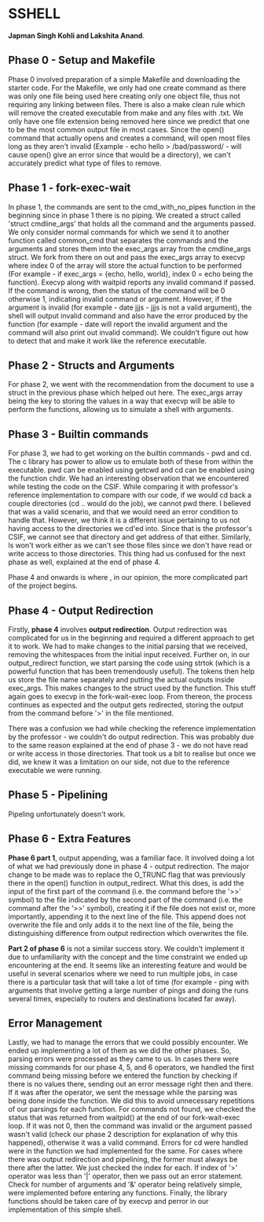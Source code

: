 # SSHELL 
 **Japman Singh Kohli and Lakshita Anand**.

## Phase 0 - Setup and Makefile
Phase 0 involved preparation of a simple Makefile and downloading the starter 
code. For the Makefile, we only had one create command as there was only 
one file being used here creating only one object file, thus not requiring any
linking between files. There is also a make clean rule which will remove the 
created executable from make and any files with .txt. We only have one file 
extension being removed here since we predict that one to be the most common 
output file in most cases. Since the open() command that actually opens and 
creates a command, will open most files long as they aren't invalid
(Example - echo hello > /bad/password/ - will cause open() give an error since
that would be a directory), we can't accurately predict what type of files to remove. 

## Phase 1 - fork-exec-wait
In phase 1, the commands are sent to the cmd_with_no_pipes function in the 
beginning since in phase 1 there is no piping. We created a struct called 
'struct cmdline_args' that holds all the command and the arguments passed. We 
only consider normal commands for which we send it to another function called 
common_cmd that separates the commands and the arguments and stores them 
into the exec_args array from the cmdline_args struct. We fork from there on out
and pass the exec_args array to execvp where index 0 of the array will store the
actual function to be performed 
(For example - if exec_args = {echo, hello, world}, index 0 = echo being the function). 
Execvp along with waitpid reports any invalid command if passed. If the command
is wrong, then the status of the command will be 0 otherwise 1, indicating
invalid command or argument. However, if the argument is invalid 
(for example - date jjjs - jjjs is not a valid argument), the shell will output 
invalid command and also have the error produced by the function 
(for example - date will report the invalid argument and the command 
will also print out invalid command). We couldn't figure out how to
detect that and make it work like the reference executable.

## Phase 2 - Structs and Arguments
For phase 2, we went with the recommendation from the document to use a struct in the previous phase which helped out here. The exec_args array being the key to storing the values in a way that execvp will be able to perform the functions, allowing us to simulate a shell with arguments. 

## Phase 3 - Builtin commands
For phase 3, we had to get working on the builtin commands - pwd and cd. The c library has power to allow us to emulate both of these from within the executable. pwd can be enabled using getcwd and cd can be enabled using the function chdir. We had an interesting observation that we encountered while testing the code on the CSIF. While comparing it with professor's reference implementation to compare with our code, if we would cd back a couple directories (cd .. would do the job), we cannot pwd there. I believed that was a valid scenario, and that we would need an error condition to handle that. However, we think it is a different issue pertaining to us not having access to the directories we cd'ed into. Since that is the professor's CSIF, we cannot see that directory and get address of that either. Similarly, ls won't work either as we can't see those files since we don't have read or write access to those directories. This thing had us confused for the next phase as well, explained at the end of phase 4.


Phase 4 and onwards is where , in our opinion, the more complicated part of the project begins. 

## Phase 4 - Output Redirection

Firstly, **phase 4** involves **output redirection**. Output redirection was complicated for us in the beginning and required a different approach to get it to work. We had to make changes to the initial parsing that we received, removing the whitespaces from the initial input received. Further on, in our output_redirect function, we start parsing the code using strtok (which is a powerful function that has been tremendously useful). The tokens then help us store the file name separately and putting the actual outputs inside exec_args. This makes changes to the struct used by the function. This stuff again goes to execvp in the fork-wait-exec loop. From thereon, the process continues as expected and the output gets redirected, storing the output from the command before '>' in the file mentioned.

There was a confusion we had while checking the reference implementation by the professor - we couldn't do output redirection. This was probably due to the same reason explained at the end of phase 3 - we do not have read or write access in those directories. That took us a bit to realise but once we did, we knew it was a limitation on our side, not due to the reference executable we were running.  

## Phase 5 - Pipelining

Pipeling unfortunately doesn't work.

## Phase 6 - Extra Features

**Phase 6 part 1**, output appending, was a familiar face. It involved doing a lot of what we had previously done in phase 4 - output redirection. The major change to be made was to replace the O_TRUNC flag that was previously there in the open() function in output_redirect. What this does, is add the input of the first part of the command (i.e. the command before the '>>' symbol) to the file indicated by the second part of the command (i.e. the command after the '>>' symbol), creating it if the file does not exist or, more importantly, appending it to the next line of the file. This append does not overwrite the file and only adds it to the next line of the file, being the distinguishing difference from output redirection which overwrites the file. 

**Part 2 of phase 6** is not a similar success story. We couldn't implement it due to unfamiliarity with the concept and the time constraint we ended up encountering at the end. It seems like an interesting feature and would be useful in several scenarios where we need to run multiple jobs, in case there is a particular task that will take a lot of time (for example - ping with arguments that involve getting a large number of pings and doing the runs several times, especially to routers and destinations located far away).   

## Error Management 
Lastly, we had to manage the errors that we could possibly encounter. We ended up implementing a lot of them as we did the other phases. So, parsing errors were processed as they came to us. In cases there were missing commands for our phase 4, 5, and 6 operators, we handled the first command being missing before we entered the function by checking if there is no values there, sending out an error message right then and there. If it was after the operator, we sent the message while the parsing was being done inside the function. We did this to avoid unnecessary repetitions of our parsings for each function. For commands not found, we checked the status that was returned from waitpid() at the end of our fork-wait-exec loop. If it was not 0, then the command was invalid or the argument passed wasn't valid (check our phase 2 description for explanation of why this happened), otherwise it was a valid command. Errors for cd were handled were in the function we had implemented for the same. For cases where there was output redirection and pipelining, the former must always be there after the latter. We just checked the index for each. If index of '>' operator was less than '|' operator, then we pass out an error statement. Check for number of arguments and '&' operator being relatively simple, were implemented before entering any functions. Finally, the library functions should be taken care of by execvp and perror in our implementation of this simple shell. 
